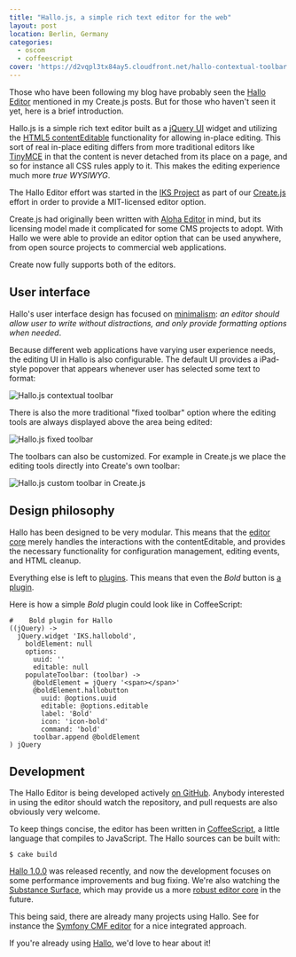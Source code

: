 ```yaml
---
title: "Hallo.js, a simple rich text editor for the web"
layout: post
location: Berlin, Germany
categories:
  - oscom
  - coffeescript
cover: 'https://d2vqpl3tx84ay5.cloudfront.net/hallo-contextual-toolbar.png'
---
```

Those who have been following my blog have probably seen the [Hallo Editor](http://hallojs.org/) mentioned in my Create.js posts. But for those who haven't seen it yet, here is a brief introduction.

Hallo.js is a simple rich text editor built as a [jQuery UI](http://jqueryui.com/) widget and utilizing the [HTML5 contentEditable](http://blog.whatwg.org/the-road-to-html-5-contenteditable) functionality for allowing in-place editing. This sort of real in-place editing differs from more traditional editors like [TinyMCE](http://www.tinymce.com/) in that the content is never detached from its place on a page, and so for instance all CSS rules apply to it. This makes the editing experience much more _true WYSIWYG_.

The Hallo Editor effort was started in the [IKS Project](http://iks-project.eu/) as part of our [Create.js](http://createjs.org) effort in order to provide a MIT-licensed editor option.

Create.js had originally been written with [Aloha Editor](http://aloha-editor.org/) in mind, but its licensing model made it complicated for some CMS projects to adopt. With Hallo we were able to provide an editor option that can be used anywhere, from open source projects to commercial web applications.

Create now fully supports both of the editors.

## User interface

Hallo's user interface design has focused on [minimalism](https://github.com/bergie/hallo/issues/6): _an editor should allow user to write without distractions, and only provide formatting options when needed_.

Because different web applications have varying user experience needs, the editing UI in Hallo is also configurable. The default UI provides a iPad-style popover that appears whenever user has selected some text to format:

![Hallo.js contextual toolbar](https://d2vqpl3tx84ay5.cloudfront.net/hallo-contextual-toolbar.png)

There is also the more traditional "fixed toolbar" option where the editing tools are always displayed above the area being edited:

![Hallo.js fixed toolbar](https://d2vqpl3tx84ay5.cloudfront.net/hallo-fixed-toolbar.png)

The toolbars can also be customized. For example in Create.js we place the editing tools directly into Create's own toolbar:

![Hallo.js custom toolbar in Create.js](https://d2vqpl3tx84ay5.cloudfront.net/hallo-custom-toolbar.png)

## Design philosophy

Hallo has been designed to be very modular. This means that the [editor core](https://github.com/bergie/hallo/blob/master/src/hallo.coffee) merely handles the interactions with the contentEditable, and provides the necessary functionality for configuration management, editing events, and HTML cleanup.

Everything else is left to [plugins](https://github.com/bergie/hallo/tree/master/src/plugins). This means that even the _Bold_ button is [a plugin](https://github.com/bergie/hallo/blob/master/src/plugins/halloformat.coffee).

Here is how a simple _Bold_ plugin could look like in CoffeeScript:

    #    Bold plugin for Hallo
    ((jQuery) ->
      jQuery.widget 'IKS.hallobold',
        boldElement: null
        options:
          uuid: ''
          editable: null
        populateToolbar: (toolbar) ->
          @boldElement = jQuery '<span></span>'
          @boldElement.hallobutton
            uuid: @options.uuid
            editable: @options.editable
            label: 'Bold'
            icon: 'icon-bold'
            command: 'bold'
          toolbar.append @boldElement
    ) jQuery

## Development

The Hallo Editor is being developed actively [on GitHub](https://github.com/bergie/hallo). Anybody interested in using the editor should watch the repository, and pull requests are also obviously very welcome.

To keep things concise, the editor has been written in [CoffeeScript](http://coffeescript.org), a little language that compiles to JavaScript. The Hallo sources can be built with:

    $ cake build

[Hallo 1.0.0](http://hallojs.org/js/hallo.js) was released recently, and now the development focuses on some performance improvements and bug fixing. We're also watching the [Substance Surface](https://github.com/substance/surface), which may provide us a more [robust editor core](https://github.com/bergie/hallo/issues/5) in the future.

This being said, there are already many projects using Hallo. See for instance the [Symfony CMF editor](http://blog.iks-project.eu/semantic-enhanced-cmf-editor-now-available/) for a nice integrated approach.

If you're already using [Hallo](http://hallojs.org), we'd love to hear about it!
